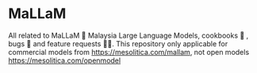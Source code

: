 # MaLLaM

All related to MaLLaM 🌙 Malaysia Large Language Models, cookbooks 📖 , bugs 🐛 and feature requests 🙇🏽. This repository only applicable for commercial models from https://mesolitica.com/mallam, not open models https://mesolitica.com/openmodel
